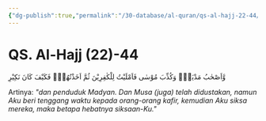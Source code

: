 ```yaml
---
{"dg-publish":true,"permalink":"/30-database/al-quran/qs-al-hajj-22-44/"}
---
```



# QS. Al-Hajj (22)-44
وَّاَصْحٰبُ مَدْيَنَۚ وَكُذِّبَ مُوْسٰى فَاَمْلَيْتُ لِلْكٰفِرِيْنَ ثُمَّ اَخَذْتُهُمْۚ فَكَيْفَ كَانَ نَكِيْرِ 

Artinya: *"dan penduduk Madyan. Dan Musa (juga) telah didustakan, namun Aku beri tenggang waktu kepada orang-orang kafir, kemudian Aku siksa mereka, maka betapa hebatnya siksaan-Ku."*
